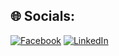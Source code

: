 ## 🌐 Socials:
[![Facebook](https://img.shields.io/badge/Facebook-%231877F2.svg?logo=Facebook&logoColor=white)](https://www.facebook.com/oussema.dhraief) [![LinkedIn](https://img.shields.io/badge/LinkedIn-%230077B5.svg?logo=linkedin&logoColor=white)](https://www.linkedin.com/in/oussama-dhraief/) 
